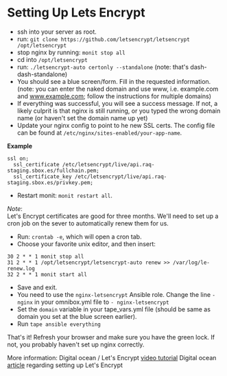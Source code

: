 # Setting Up Lets Encrypt
* ssh into your server as root.
* run: `git clone https://github.com/letsencrypt/letsencrypt /opt/letsencrypt`
* stop nginx by running: `monit stop all`
* cd into `/opt/letsencrypt`
* run: `./letsencrypt-auto certonly --standalone` (note: that's dash-dash-standalone)
* You should see a blue screen/form.  Fill in the requested information.  (note: you can enter the naked domain and use www, i.e. example.com and www.example.com; follow the instructions for multiple domains)
* If everything was successful, you will see a success message.  If not, a likely culprit is that nginx is still running, or you typed the wrong domain name (or haven't set the domain name up yet)
* Update your nginx config to point to he new SSL certs.  The config file can be found at `/etc/nginx/sites-enabled/your-app-name`.  

**Example**

```
ssl on;
  ssl_certificate /etc/letsencrypt/live/api.raq-staging.sbox.es/fullchain.pem;
  ssl_certificate_key /etc/letsencrypt/live/api.raq-staging.sbox.es/privkey.pem;
```

* Restart monit:  `monit restart all`.

*Note*:  
Let's Encrypt certificates are good for three months.  We'll need to set up a cron job on the sever to automatically renew them for us.

* Run: `crontab -e`, which will open a cron tab.
* Choose your favorite unix editor, and then insert:

```
30 2 * * 1 monit stop all
31 2 * * 1 /opt/letsencrypt/letsencrypt-auto renew >> /var/log/le-renew.log
32 2 * * 1 monit start all
```

* Save and exit.
* You need to use the `nginx-letsencrypt` Ansible role. Change the line `- nginx` in your omnibox.yml file to `- nginx-letsencrypt`
* Set the `domain` variable in your tape_vars.yml file (should be same as domain you set at the blue screen earlier).
* Run `tape ansible everything`

That's it!  Refresh your browser and make sure you have the green lock.  If not, you probably haven't set up nginx correctly.

More information:
Digital ocean / Let's Encrypt [video tutorial](https://www.youtube.com/watch?v=m9aa7xqX67c)
Digital ocean [article](https://www.digitalocean.com/community/tutorials/how-to-secure-nginx-with-let-s-encrypt-on-ubuntu-14-04) regarding setting up Let's Encrypt
